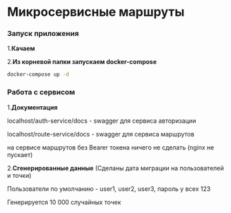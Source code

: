 # Микросервисные маршруты
### Запуск приложения

1.__Качаем__

2.__Из корневой папки запускаем docker-compose__
```bash
docker-compose up -d
```

### Работа с сервисом
1.__Документация__
>
localhost/auth-service/docs - swagger для сервиса авторизации
>
localhost/route-service/docs - swagger для сервиса маршрутов
>
на сервисе маршрутов без Bearer токена ничего не сделать (nginx не пускает)

2.__Сгенерированные данные__
(Сделаны дата миграции на пользователей и точки)
>
Пользователи по умолчанию - user1, user2, user3, пароль у всех 123
>
Генерируется 10 000 случайных точек

